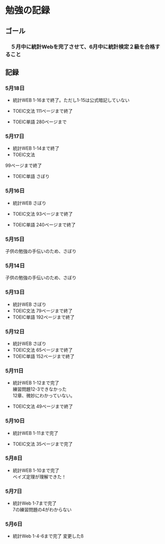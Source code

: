 # 勉強の記録
## ゴール
### 　５月中に統計Webを完了させて、6月中に統計検定２級を合格すること
## 記録
### 5月18日
- 統計WEB
1-16まで終了。ただし1-15は公式暗記していない
- TOEIC文法
111ページまで終了

- TOEIC単語
280ページまで

### 5月17日
- 統計WEB
1-14まで終了
- TOEIC文法

99ページまで終了

- TOEIC単語
さぼり

### 5月16日
- 統計WEB
さぼり
- TOEIC文法
93ページまで終了

- TOEIC単語
240ページまで終了

### 5月15日
子供の勉強の手伝いのため、さぼり

### 5月14日
子供の勉強の手伝いのため、さぼり

### 5月13日
- 統計WEB
さぼり
- TOEIC文法
79ページまで終了
- TOEIC単語
192ページまで終了



### 5月12日
- 統計WEB
さぼり
- TOEIC文法
65ページまで終了
- TOEIC単語
152ページまで終了

### 5月11日
- 統計WEB
1-12まで完了<BR>
練習問題12-3できなかった<BR>
12章、微妙にわかっていない。<BR>

- TOEIC文法
49ページまで終了

### 5月10日
- 統計WEB
1-11まで完了<BR>

- TOEIC文法
35ページまで完了


### 5月8日
- 統計WEB
1-10まで完了<BR>
ベイズ定理が理解できた！

### 5月7日
- 統計Web
1-7まで完了<BR>
7の練習問題の4がわからない

### 5月6日
- 統計Web 
1-4-6まで完了
変更したß